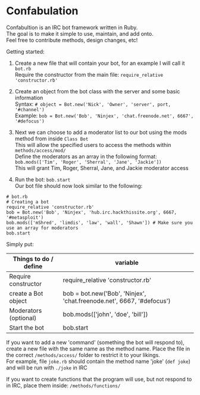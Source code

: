 Confabulation
=============

Confabultion is an IRC bot framework written in Ruby.<br>
The goal is to make it simple to use, maintain, and add onto.<br>
Feel free to contribute methods, design changes, etc!

Getting started:

  1. Create a new file that will contain your bot, for an example I will call it ```bot.rb```<br>
Require the constructor from the main file: ```require_relative 'constructor.rb'```


  2. Create an object from the bot class with the server and some basic information<br>
Syntax:  ```# object = Bot.new('Nick', 'Owner', 'server', port, '#channel')```<br>
Example: ```bob = Bot.new('Bob', 'Ninjex', 'chat.freenode.net', 6667', '#defocus')```


  3. Next we can choose to add a moderator list to our bot using the mods method from inside ```Class Bot```<br>
This will allow the specified users to access the methods within ```methods/access/mod/```<br>
Define the moderators as an array in the following format:<br>
```bob.mods(['Tim', 'Roger', 'Sherral', 'Jane', 'Jackie'])```<br>
This will grant Tim, Roger, Sherral, Jane, and Jackie moderator access

  4. Run the bot: ```bob.start```<br>
Our bot file should now look similar to the following:
```
# bot.rb
# Creating a bot
require_relative 'constructor.rb'
bob = Bot.new('Bob', 'Ninjex', 'hub.irc.hackthissite.org', 6667, '#metasploit')
bob.mods(['mShred', 'limdis', 'law', 'wall', 'Shawn']) # Make sure you use an array for moderators
bob.start
```
Simply put:

Things to do / define  | variable
---------------------- | ----------------------------------------------------------------------
Require constructor    | require_relative 'constructor.rb'
create a Bot object    | bob = bot.new('Bob', 'Ninjex', 'chat.freenode.net', 6667, '#defocus')
Moderators (optional)  | bob.mods(['john', 'doe', 'bill'])
Start the bot          | bob.start

If you want to add a new 'command' (something the bot will respond to), create a new file with the same name as the method name. Place the file in the correct ```/methods/access/``` folder to restrict it to your likings.<br>
For example, file ```joke.rb``` should contain the method name 'joke' (```def joke```) and will be run with ```./joke``` in IRC

If you want to create functions that the program will use, but not respond to in IRC, place them inside: ```/methods/functions/```
